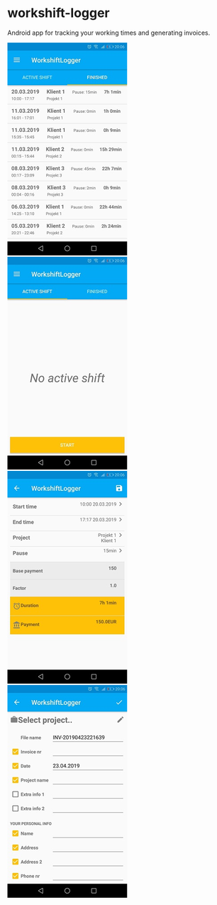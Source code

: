 # workshift-logger
Android app for tracking your working times and generating invoices.


![alt text](screenshots/1i.jpg)
![alt text](screenshots/2i.jpg)
![alt text](screenshots/3i.jpg)
![alt text](screenshots/4i.jpg)
